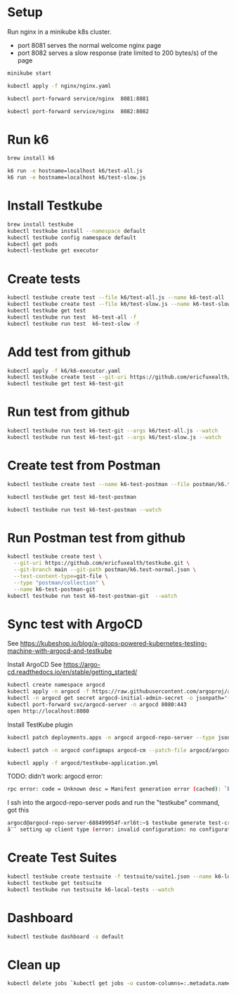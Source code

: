 # Setup

Run nginx in a minikube k8s cluster.
* port 8081 serves the normal welcome nginx page
* port 8082 serves a slow response (rate limited to 200 bytes/s) of the page

```bash
minikube start

kubectl apply -f nginx/nginx.yaml

kubectl port-forward service/nginx  8081:8081

kubectl port-forward service/nginx  8082:8082
```

# Run k6

```bash
brew install k6

k6 run -e hostname=localhost k6/test-all.js
k6 run -e hostname=localhost k6/test-slow.js
```

# Install Testkube

```bash
brew install testkube
kubectl testkube install --namespace default
kubectl testkube config namespace default
kubectl get pods
kubectl-testkube get executor
```

# Create tests
```bash
kubectl testkube create test --file k6/test-all.js --name k6-test-all
kubectl testkube create test --file k6/test-slow.js --name k6-test-slow
kubectl testkube get test
kubectl testkube run test  k6-test-all -f
kubectl testkube run test  k6-test-slow -f
```


# Add test from github
```bash
kubectl apply -f k6/k6-executor.yaml
kubectl testkube create test --git-uri https://github.com/ericfuxealth/testkube.git --git-branch main --git-path k6 --type "k6/script" --name k6-test-git
kubectl testkube get test k6-test-git
```

# Run test from github

```bash
kubectl testkube run test k6-test-git --args k6/test-all.js --watch
kubectl testkube run test k6-test-git --args k6/test-slow.js --watch
```

# Create test from Postman

```bash
kubectl testkube create test --name k6-test-postman --file postman/k6.test-normal.json --type postman/collection

kubectl testkube get test k6-test-postman

kubectl testkube run test k6-test-postman --watch
```

# Run Postman test from github

```bash
kubectl testkube create test \
  --git-uri https://github.com/ericfuxealth/testkube.git \
  --git-branch main --git-path postman/k6.test-normal.json \
  --test-content-type=git-file \
  --type "postman/collection" \
  --name k6-test-postman-git
kubectl testkube run test k6-test-postman-git  --watch
```

# Sync test with ArgoCD
See https://kubeshop.io/blog/a-gitops-powered-kubernetes-testing-machine-with-argocd-and-testkube

Install ArgoCD
See https://argo-cd.readthedocs.io/en/stable/getting_started/

```bash
kubectl create namespace argocd
kubectl apply -n argocd -f https://raw.githubusercontent.com/argoproj/argo-cd/stable/manifests/install.yaml
kubectl -n argocd get secret argocd-initial-admin-secret -o jsonpath="{.data.password}" | base64 -d; echo
kubectl port-forward svc/argocd-server -n argocd 8080:443
open http://localhost:8080
```

Install TestKube plugin
```bash
kubectl patch deployments.apps -n argocd argocd-repo-server --type json --patch-file ./argocd/patch.yml

kubectl patch -n argocd configmaps argocd-cm --patch-file argocd/argocd-plugins.yml

kubectl apply -f argocd/testkube-application.yml

```

TODO: didn't work: argocd error:
```bash
rpc error: code = Unknown desc = Manifest generation error (cached): `bash -c testkube generate tests-crds .` failed exit status 1

```
I ssh into the argocd-repo-server pods and run the "testkube" command, got this
```bash
argocd@argocd-repo-server-688499954f-xrl6t:~$ testkube generate test-crds .
â¨¯ setting up client type (error: invalid configuration: no configuration has been provided, try setting KUBERNETES_MASTER environment variable)
```

# Create Test Suites
```bash
kubectl testkube create testsuite -f testsuite/suite1.json --name k6-local-tests
kubectl testkube get testsuite
kubectl testkube run testsuite k6-local-tests --watch
```


# Dashboard
```bash
kubectl testkube dashboard -s default
```


# Clean up
```bash
kubectl delete jobs `kubectl get jobs -o custom-columns=:.metadata.name`
```
